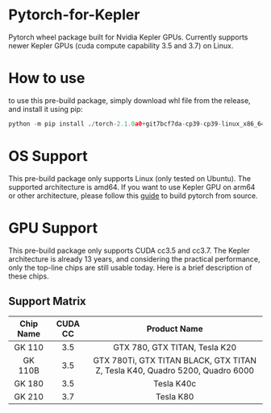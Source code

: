 # Pytorch-for-Kepler
Pytorch wheel package built for Nvidia Kepler GPUs. Currently supports newer Kepler GPUs (cuda compute capability 3.5 and 3.7) on Linux. 

# How to use
to use this pre-build package, simply download whl file from the release, and install it using pip:
```python
python -m pip install ./torch-2.1.0a0+git7bcf7da-cp39-cp39-linux_x86_64.whl # change whl package name to real file name.
```

# OS Support
This pre-build package only supports Linux (only tested on Ubuntu). The supported architecture is amd64. If you want to use Kepler GPU on arm64 or other architecture, please follow this [guide](https://github.com/xiaoran007/Old-GPUs-DL) to build pytorch from source.

# GPU Support
This pre-build package only supports CUDA cc3.5 and cc3.7.  The Kepler architecture is already 13 years, and considering the practical performance, only the top-line chips are still usable today. Here is a brief description of these chips.

## Support Matrix

| **Chip Name** | **CUDA CC** |                       **Product Name**                       |
| :-------: | :-----: | :----------------------------------------------------------: |
|  GK 110   |   3.5   |                GTX 780, GTX TITAN, Tesla K20                 |
|  GK 110B  |   3.5   | GTX 780Ti, GTX TITAN BLACK, GTX TITAN Z, Tesla K40, Quadro 5200, Quadro 6000 |
|  GK 180   |   3.5   |                          Tesla K40c                          |
|  GK 210   |   3.7   |                          Tesla K80                           |


